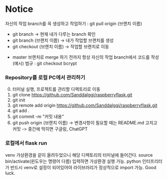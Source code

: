 # Notice
자신의 작업 branch를 꼭 생성하고 작업하기 : git pull origin (브랜치 이름)
- git branch -> 현재 내가 다루는 branch 확인
- git branch (브랜치 이름) -> 내가 작업할 브랜치를 생성
- git checkout (브랜치 이름) -> 작업할 브랜치로 이동

* master 브랜치로 merge 하기 전까지 항상 자신의 작업 branch에서 코드를 작성
(예시) 범규 : git checkout bcrypt

### Repository를 로컬 PC에서 관리하기
0. 터미널 실행, 프로젝트를 관리할 디렉토리로 이동
1. git clone https://github.com/Sanddalggi/raspberryflask.git
2. git init
3. git remote add origin https://github.com/Sanddalggi/raspberryflask.git
4. git add .
5. git commit -m "커밋 내용"
6. git push origin (브랜치 이름)
-> 변경사항이 필요할 때는 README.md 고치고 커밋
-> 중간에 막히면 구글링, ChatGPT


### 로컬에서 flask run
venv 가상환경을 같이 올려두었으니 해당 디렉토리의 터미널에 들어간다.
source bin/activate(윈도우는 명령어 다름) 입력하면 가상환경 실행 가능.
python 인터프리터가 반드시 venv로 설정이 되어있어야 라이브러리가 정상적으로 import 가능.
Good luck.
